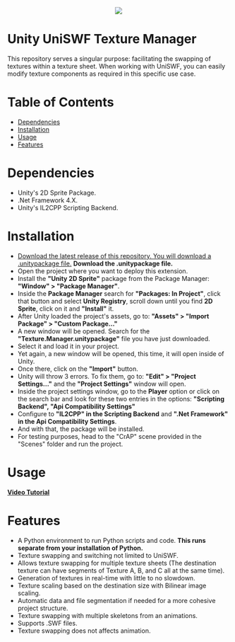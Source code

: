 <p align="center">
  <img src="https://raw.githubusercontent.com/Unovamata/Unity-Texture-Manager-and-Colorizer/0cfddf04c7ddb4f4399a57ba1df1270a70350fa2/logo.png" />
</p>

# Unity UniSWF Texture Manager
This repository serves a singular purpose: facilitating the swapping of textures within a texture sheet. When working with UniSWF, you can easily modify texture components as required in this specific use case.

# Table of Contents

* [Dependencies](#Dependencies)
* [Installation](#Installation)
* [Usage](#Usage)
* [Features](#Features)

# Dependencies

- Unity's 2D Sprite Package.
- .Net Framework 4.X.
- Unity's IL2CPP Scripting Backend.

# Installation

- [Download the latest release of this repository. You will download a .unitypackage file.](https://github.com/Unovamata/Unity-UniSWF-Texture-Manager/releases "Download the latest release of this repository.") **Download the .unitypackage file.**
- Open the project where you want to deploy this extension.
- Install the **"Unity 2D Sprite"** package from the Package Manager: **"Window" > "Package Manager"**. 
- Inside the **Package Manager** search for **"Packages: In Project"**, click that button and select **Unity Registry**, scroll down until you find **2D Sprite**, click on it and **"Install"** it.
- After Unity loaded the project's assets, go to:  **"Assets" > "Import Package" > "Custom Package..."**
- A new window will be opened. Search for the **"Texture.Manager.unitypackage"** file you have just downloaded. 
- Select it and load it in your project.
- Yet again, a new window will be opened, this time, it will open inside of Unity.
- Once there, click on the **"Import"** button.
- Unity will throw 3 errors. To fix them, go to: **"Edit" > "Project Settings..."** and the **"Project Settings"** window will open.
- Inside the project settings window, go to the **Player** option or click on the search bar and look for these two entries in the options: **"Scripting Backend", "Api Compatibility Settings"**
- Configure to **"IL2CPP" in the Scripting Backend** and **".Net Framework" in the Api Compatibility Settings**.
- And with that, the package will be installed. 
- For testing purposes, head to the "CrAP" scene provided in the "Scenes" folder and run the project.

# Usage
**[Video Tutorial](https://drive.google.com/file/d/1kezgYbWq9qnccIp2Wk744ITlxWI94URy/view?usp=sharing "Here you have a video detailing the usage of the tool")**

# Features

- A Python environment to run Python scripts and code. **This runs separate from your installation of Python.**
- Texture swapping and switching not limited to UniSWF.
- Allows texture swapping for multiple texture sheets (The destination texture can have segments of Texture A, B, and C all at the same time).
- Generation of textures in real-time with little to no slowdown.
- Texture scaling based on the destination size with Bilinear image scaling.
- Automatic data and file segmentation if needed for a more cohesive project structure.
- Texture swapping with multiple skeletons from an animations.
- Supports .SWF files.
- Texture swapping does not affects animation.
